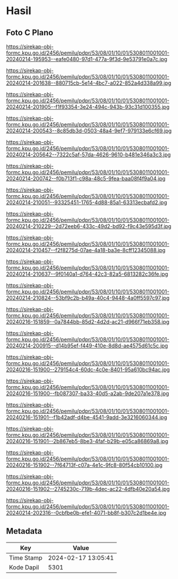 # Hasil

## Foto C Plano

https://sirekap-obj-formc.kpu.go.id/2456/pemilu/pdpr/53/08/01/10/01/5308011001001-20240214-195953--eafe0480-97d1-477a-9f3d-9e53791e0a7c.jpg

https://sirekap-obj-formc.kpu.go.id/2456/pemilu/pdpr/53/08/01/10/01/5308011001001-20240214-201638--880715cb-5e14-4bc7-a022-852a4d338a99.jpg

https://sirekap-obj-formc.kpu.go.id/2456/pemilu/pdpr/53/08/01/10/01/5308011001001-20240214-201905--f1f93354-3e24-494c-943b-93c31d100355.jpg

https://sirekap-obj-formc.kpu.go.id/2456/pemilu/pdpr/53/08/01/10/01/5308011001001-20240214-200543--8c85db3d-0503-48a4-9ef7-979133e6cf69.jpg

https://sirekap-obj-formc.kpu.go.id/2456/pemilu/pdpr/53/08/01/10/01/5308011001001-20240214-205642--7322c5af-57da-4626-9610-b481e346a3c3.jpg

https://sirekap-obj-formc.kpu.go.id/2456/pemilu/pdpr/53/08/01/10/01/5308011001001-20240214-200742--f0b713f1-c98a-48c5-9fea-baa08f4f9a04.jpg

https://sirekap-obj-formc.kpu.go.id/2456/pemilu/pdpr/53/08/01/10/01/5308011001001-20240214-210051--93325451-1765-4d88-85a1-63313ecbafd2.jpg

https://sirekap-obj-formc.kpu.go.id/2456/pemilu/pdpr/53/08/01/10/01/5308011001001-20240214-210229--2d72eeb6-433c-49d2-bd92-f9c43e595d3f.jpg

https://sirekap-obj-formc.kpu.go.id/2456/pemilu/pdpr/53/08/01/10/01/5308011001001-20240214-210457--f2f8275d-07ae-4a18-ba3e-8cff12345088.jpg

https://sirekap-obj-formc.kpu.go.id/2456/pemilu/pdpr/53/08/01/10/01/5308011001001-20240214-210637--9f0140a1-d764-42c3-82a5-6813282c36fe.jpg

https://sirekap-obj-formc.kpu.go.id/2456/pemilu/pdpr/53/08/01/10/01/5308011001001-20240214-210824--53bf9c2b-b49a-40c4-9448-4a0ff5597c97.jpg

https://sirekap-obj-formc.kpu.go.id/2456/pemilu/pdpr/53/08/01/10/01/5308011001001-20240216-151859--0a7844bb-85d2-4d2d-ac21-d966f71eb358.jpg

https://sirekap-obj-formc.kpu.go.id/2456/pemilu/pdpr/53/08/01/10/01/5308011001001-20240214-200915--d14b95ef-f449-410e-8d8d-ae4575d61c5c.jpg

https://sirekap-obj-formc.kpu.go.id/2456/pemilu/pdpr/53/08/01/10/01/5308011001001-20240216-151900--279154c4-60dc-4c0e-8401-95a610bc94ac.jpg

https://sirekap-obj-formc.kpu.go.id/2456/pemilu/pdpr/53/08/01/10/01/5308011001001-20240216-151900--fb087307-ba33-40d5-a2ab-9de207a1e378.jpg

https://sirekap-obj-formc.kpu.go.id/2456/pemilu/pdpr/53/08/01/10/01/5308011001001-20240216-151901--f1b42adf-d4be-4541-9add-3e3216060344.jpg

https://sirekap-obj-formc.kpu.go.id/2456/pemilu/pdpr/53/08/01/10/01/5308011001001-20240216-151901--2b867eb5-8be3-4faf-b29b-e05ca86869a8.jpg

https://sirekap-obj-formc.kpu.go.id/2456/pemilu/pdpr/53/08/01/10/01/5308011001001-20240216-151902--7f64713f-c07a-4e1c-9fc8-80f54cb10100.jpg

https://sirekap-obj-formc.kpu.go.id/2456/pemilu/pdpr/53/08/01/10/01/5308011001001-20240216-151902--2745230c-719b-4dec-ac22-4dfb40e20a54.jpg

https://sirekap-obj-formc.kpu.go.id/2456/pemilu/pdpr/53/08/01/10/01/5308011001001-20240214-202316--0cbfbe0b-efe1-4071-bb8f-b307c2d1be4e.jpg


## Metadata

| Key        | Value               |
| ---------- | ------------------- |
| Time Stamp | 2024-02-17 13:05:41 |
| Kode Dapil | 5301                |



